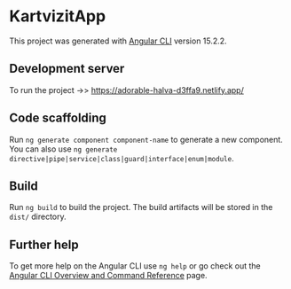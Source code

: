 # KartvizitApp

This project was generated with [Angular CLI](https://github.com/angular/angular-cli) version 15.2.2.

## Development server

To run the project ->>  https://adorable-halva-d3ffa9.netlify.app/

## Code scaffolding

Run `ng generate component component-name` to generate a new component. You can also use `ng generate directive|pipe|service|class|guard|interface|enum|module`.

## Build

Run `ng build` to build the project. The build artifacts will be stored in the `dist/` directory.


## Further help

To get more help on the Angular CLI use `ng help` or go check out the [Angular CLI Overview and Command Reference](https://angular.io/cli) page.

